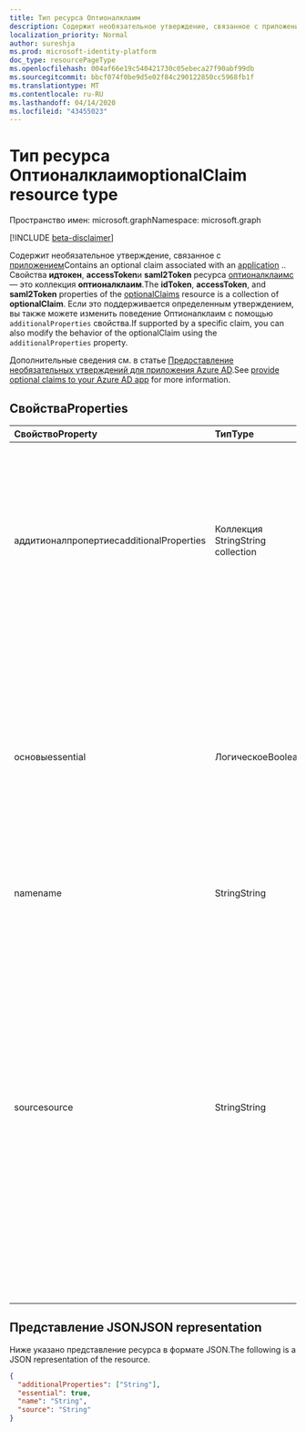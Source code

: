```yaml
---
title: Тип ресурса Оптионалклаим
description: Содержит необязательное утверждение, связанное с приложением.
localization_priority: Normal
author: sureshja
ms.prod: microsoft-identity-platform
doc_type: resourcePageType
ms.openlocfilehash: 004af66e19c540421730c05ebeca27f90abf99db
ms.sourcegitcommit: bbcf074f0be9d5e02f84c290122850cc5968fb1f
ms.translationtype: MT
ms.contentlocale: ru-RU
ms.lasthandoff: 04/14/2020
ms.locfileid: "43455023"
---
```

# <a name="optionalclaim-resource-type"></a><span data-ttu-id="08f31-103">Тип ресурса Оптионалклаим</span><span class="sxs-lookup"><span data-stu-id="08f31-103">optionalClaim resource type</span></span>

<span data-ttu-id="08f31-104">Пространство имен: microsoft.graph</span><span class="sxs-lookup"><span data-stu-id="08f31-104">Namespace: microsoft.graph</span></span>

[!INCLUDE [beta-disclaimer](../../includes/beta-disclaimer.md)]

<span data-ttu-id="08f31-105">Содержит необязательное утверждение, связанное с [приложением](application.md)</span><span class="sxs-lookup"><span data-stu-id="08f31-105">Contains an optional claim associated with an [application](application.md)</span></span> <!-- or a service principal --><span data-ttu-id="08f31-106">.</span><span class="sxs-lookup"><span data-stu-id="08f31-106">.</span></span> <span data-ttu-id="08f31-107">Свойства **идтокен**, **accessToken**и **saml2Token** ресурса [оптионалклаимс](optionalclaims.md) — это коллекция **оптионалклаим**.</span><span class="sxs-lookup"><span data-stu-id="08f31-107">The **idToken**, **accessToken**, and **saml2Token** properties of the [optionalClaims](optionalclaims.md) resource is a collection of **optionalClaim**.</span></span> <span data-ttu-id="08f31-108">Если это поддерживается определенным утверждением, вы также можете изменить поведение Оптионалклаим с помощью `additionalProperties` свойства.</span><span class="sxs-lookup"><span data-stu-id="08f31-108">If supported by a specific claim, you can also modify the behavior of the optionalClaim using the `additionalProperties` property.</span></span> 

<span data-ttu-id="08f31-109">Дополнительные сведения см. в статье [Предоставление необязательных утверждений для приложения Azure AD](https://docs.microsoft.com/azure/active-directory/develop/active-directory-optional-claims).</span><span class="sxs-lookup"><span data-stu-id="08f31-109">See [provide optional claims to your Azure AD app](https://docs.microsoft.com/azure/active-directory/develop/active-directory-optional-claims) for more information.</span></span>

## <a name="properties"></a><span data-ttu-id="08f31-110">Свойства</span><span class="sxs-lookup"><span data-stu-id="08f31-110">Properties</span></span>

| <span data-ttu-id="08f31-111">Свойство</span><span class="sxs-lookup"><span data-stu-id="08f31-111">Property</span></span>     | <span data-ttu-id="08f31-112">Тип</span><span class="sxs-lookup"><span data-stu-id="08f31-112">Type</span></span>        | <span data-ttu-id="08f31-113">Описание</span><span class="sxs-lookup"><span data-stu-id="08f31-113">Description</span></span> |
|:-------------|:------------|:------------|
|<span data-ttu-id="08f31-114">аддитионалпропертиес</span><span class="sxs-lookup"><span data-stu-id="08f31-114">additionalProperties</span></span>|<span data-ttu-id="08f31-115">Коллекция String</span><span class="sxs-lookup"><span data-stu-id="08f31-115">String collection</span></span>| <span data-ttu-id="08f31-116">Дополнительные свойства утверждения.</span><span class="sxs-lookup"><span data-stu-id="08f31-116">Additional properties of the claim.</span></span> <span data-ttu-id="08f31-117">Если свойство существует в этой коллекции, оно изменяет поведение необязательного утверждения, указанного в свойстве Name.</span><span class="sxs-lookup"><span data-stu-id="08f31-117">If a property exists in this collection, it modifies the behavior of the optional claim specified in the name property.</span></span> |
|<span data-ttu-id="08f31-118">основы</span><span class="sxs-lookup"><span data-stu-id="08f31-118">essential</span></span>|<span data-ttu-id="08f31-119">Логическое</span><span class="sxs-lookup"><span data-stu-id="08f31-119">Boolean</span></span>| <span data-ttu-id="08f31-120">Если задано значение true, то требование, заданное клиентом, необходимо, чтобы обеспечить гладкую авторизацию для конкретной задачи, запрашиваемой конечным пользователем.</span><span class="sxs-lookup"><span data-stu-id="08f31-120">If the value is true, the claim specified by the client is necessary to ensure a smooth authorization experience for the specific task requested by the end user.</span></span> <span data-ttu-id="08f31-121">Значение по умолчанию  false.</span><span class="sxs-lookup"><span data-stu-id="08f31-121">The default value is false.</span></span>|
|<span data-ttu-id="08f31-122">name</span><span class="sxs-lookup"><span data-stu-id="08f31-122">name</span></span>|<span data-ttu-id="08f31-123">String</span><span class="sxs-lookup"><span data-stu-id="08f31-123">String</span></span>| <span data-ttu-id="08f31-124">Имя необязательного утверждения.</span><span class="sxs-lookup"><span data-stu-id="08f31-124">The name of the optional claim.</span></span> |
|<span data-ttu-id="08f31-125">source</span><span class="sxs-lookup"><span data-stu-id="08f31-125">source</span></span>|<span data-ttu-id="08f31-126">String</span><span class="sxs-lookup"><span data-stu-id="08f31-126">String</span></span>| <span data-ttu-id="08f31-127">Источник утверждения (объект каталога).</span><span class="sxs-lookup"><span data-stu-id="08f31-127">The source (directory object) of the claim.</span></span> <span data-ttu-id="08f31-128">В свойствах расширения существуют предопределенные утверждения и пользовательские утверждения.</span><span class="sxs-lookup"><span data-stu-id="08f31-128">There are predefined claims and user-defined claims from extension properties.</span></span> <span data-ttu-id="08f31-129">Если исходное значение равно null, утверждение является предварительно определенным необязательным утверждением.</span><span class="sxs-lookup"><span data-stu-id="08f31-129">If the source value is null, the claim is a predefined optional claim.</span></span> <span data-ttu-id="08f31-130">Если исходное значение — User, то значение свойства Name — это свойство Extension объекта User.</span><span class="sxs-lookup"><span data-stu-id="08f31-130">If the source value is user, the value in the name property is the extension property from the user object.</span></span> |

## <a name="json-representation"></a><span data-ttu-id="08f31-131">Представление JSON</span><span class="sxs-lookup"><span data-stu-id="08f31-131">JSON representation</span></span>

<span data-ttu-id="08f31-132">Ниже указано представление ресурса в формате JSON.</span><span class="sxs-lookup"><span data-stu-id="08f31-132">The following is a JSON representation of the resource.</span></span>

<!-- {
  "blockType": "resource",
  "optionalProperties": [

  ],
  "@odata.type": "microsoft.graph.optionalClaim",
  "baseType": null
}-->

```json
{
  "additionalProperties": ["String"],
  "essential": true,
  "name": "String",
  "source": "String"
}
```

<!-- uuid: 16cd6b66-4b1a-43a1-adaf-3a886856ed98
2019-02-04 14:57:30 UTC -->
<!-- {
  "type": "#page.annotation",
  "description": "optionalClaim resource",
  "keywords": "",
  "section": "documentation",
  "tocPath": ""
}-->

